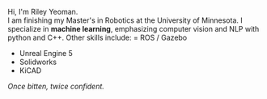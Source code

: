 Hi, I'm Riley Yeoman.  
I am finishing my Master's in Robotics at the University of Minnesota. I specialize in **machine learning**, emphasizing computer vision and NLP with python and C++. Other skills include:
= ROS / Gazebo
- Unreal Engine 5
- Solidworks
- KiCAD



_Once bitten, twice confident._
<!---
rileycyeoman/rileycyeoman is a ✨ special ✨ repository because its `README.md` (this file) appears on your GitHub profile.
You can click the Preview link to take a look at your changes.
--->
